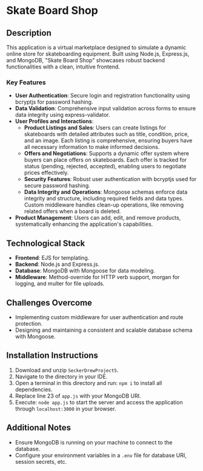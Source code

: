 # Skate Board Shop

## Description
This application is a virtual marketplace designed to simulate a dynamic online store for skateboarding equipment. Built using Node.js, Express.js, and MongoDB, "Skate Board Shop" showcases robust backend functionalities with a clean, intuitive frontend.

### Key Features

- **User Authentication**: Secure login and registration functionality using bcryptjs for password hashing.
- **Data Validation**: Comprehensive input validation across forms to ensure data integrity using express-validator.
- **User Profiles and Interactions**:
  - **Product Listings and Sales**: Users can create listings for skateboards with detailed attributes such as title, condition, price, and an image. Each listing is comprehensive, ensuring buyers have all necessary information to make informed decisions.
  - **Offers and Negotiations**: Supports a dynamic offer system where buyers can place offers on skateboards. Each offer is tracked for status (pending, rejected, accepted), enabling users to negotiate prices effectively.
  - **Security Features**: Robust user authentication with bcryptjs used for secure password hashing.
  - **Data Integrity and Operations**: Mongoose schemas enforce data integrity and structure, including required fields and data types. Custom middleware handles clean-up operations, like removing related offers when a board is deleted.
- **Product Management**: Users can add, edit, and remove products, systematically enhancing the application's capabilities.

## Technological Stack

- **Frontend**: EJS for templating.
- **Backend**: Node.js and Express.js.
- **Database**: MongoDB with Mongoose for data modeling.
- **Middleware**: Method-override for HTTP verb support, morgan for logging, and multer for file uploads.

## Challenges Overcome

- Implementing custom middleware for user authentication and route protection.
- Designing and maintaining a consistent and scalable database schema with Mongoose.

## Installation Instructions

1. Download and unzip `SeckerDrewProject5`.
2. Navigate to the directory in your IDE.
3. Open a terminal in this directory and run: `npm i` to install all dependencies.
4. Replace line 23 of `app.js` with your MongoDB URI.
5. Execute: `node app.js` to start the server and access the application through `localhost:3000` in your browser.

## Additional Notes

- Ensure MongoDB is running on your machine to connect to the database.
- Configure your environment variables in a `.env` file for database URI, session secrets, etc.
